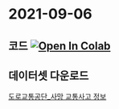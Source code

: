 # 2021-09-06


## 코드 [![Open In Colab](https://colab.research.google.com/assets/colab-badge.svg)](https://colab.research.google.com/drive/1FZLwX6UtAJStc8_m76hHjUbcJ5fpkrzu#scrollTo=AMYicH0dTSDj)

## 데이터셋 다운로드
  [도로교통공단_사망 교통사고 정보](https://www.data.go.kr/data/15070340/fileData.do)
